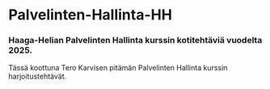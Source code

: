 # Palvelinten-Hallinta-HH

### Haaga-Helian Palvelinten Hallinta kurssin kotitehtäviä vuodelta 2025.

Tässä koottuna Tero Karvisen pitämän Palvelinten Hallinta kurssin harjoitustehtävät.
